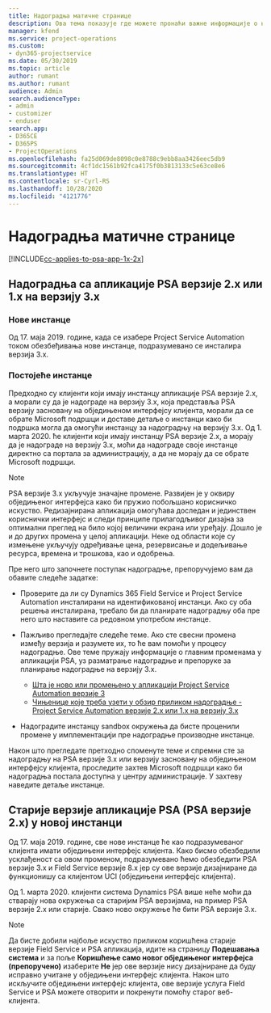 ```yaml
---
title: Надоградња матичне странице
description: Ова тема показује где можете пронаћи важне информације о новим и измењеним функцијама у апликацији Dynamics 365 Project Service Automation и поступак надоградње на најновију верзију.
manager: kfend
ms.service: project-operations
ms.custom:
- dyn365-projectservice
ms.date: 05/30/2019
ms.topic: article
author: rumant
ms.author: rumant
audience: Admin
search.audienceType:
- admin
- customizer
- enduser
search.app:
- D365CE
- D365PS
- ProjectOperations
ms.openlocfilehash: fa25d069de8098c0e8788c9ebb8aa3426eec5db9
ms.sourcegitcommit: 4cf1dc1561b92fca4175f0b3813133c5e63ce8e6
ms.translationtype: HT
ms.contentlocale: sr-Cyrl-RS
ms.lasthandoff: 10/28/2020
ms.locfileid: "4121776"
---
```

# <a name="upgrade-home-page"></a>Надоградња матичне странице

[!INCLUDE[cc-applies-to-psa-app-1x-2x](../includes/cc-applies-to-psa-app-1x-2x.md)]

## <a name="upgrade-from-psa-version-2x-or-1x-to-version-3x"></a>Надоградња са апликације PSA верзије 2.x или 1.x на верзију 3.x

### <a name="new-instances"></a>Нове инстанце

Од 17. маја 2019. године, када се изабере Project Service Automation током обезбеђивања нове инстанце, подразумевано се инсталира верзија 3.x.

### <a name="existing-instances"></a>Постојеће инстанце

Предходно су клијенти који имају инстанцу апликације PSA верзије 2.x, а морали су да је надограде на верзију 3.x, која представља PSA верзију засновану на обједињеном интерфејсу клијента, морали да се обрате Microsoft подршци и доставе детаље о инстанци како би подршка могла да омогући инстанцу за надоградњу на верзију 3.x. Од 1. марта 2020. ће клијенти који имају инстанцу PSA верзије 2.x, а морају да је надограде на верзију 3.x, моћи да надограде своје инстанце директно са портала за администрацију, а да не морају да се обрате Microsoft подршци.  

> [!NOTE]
> PSA верзије 3.x укључује значајне промене. Развијен је у оквиру обједињеног интерфејса како би пружио побољшано корисничко искуство. Редизајнирана апликација омогућава доследан и јединствен кориснички интерфејс и следи принципе прилагодљивог дизајна за оптимални преглед на било којој величини екрана или уређају. Дошло је и до других промена у целој апликацији. Неке од области које су измењене укључују одређивање цена, резервисање и додељивање ресурса, времена и трошкова, као и одобрења.

Пре него што започнете поступак надоградње, препоручујемо вам да обавите следеће задатке:

- Проверите да ли су Dynamics 365 Field Service и Project Service Automation инсталирани на идентификованој инстанци. Ако су оба решења инсталирана, требало би да планирате надоградњу оба пре него што наставите са редовном употребом инстанце.
- Пажљиво прегледајте следеће теме. Ако сте свесни промена између верзија и разумете их, то ће вам помоћи у процесу надоградње. Ове теме пружају информације о главним променама у апликацији PSA, уз разматрање надоградње и препоруке за планирање надоградње на верзију 3.x.

    - [Шта је ново или промењено у апликацији Project Service Automation верзије 3](whats-new-changed-v3.md)
    - [Чињенице које треба узети у обзир приликом надоградње - Project Service Automation верзије 2.x или 1.x на верзију 3.x](upgrade-v3.md)

- Надоградите инстанцу sandbox окружења да бисте проценили промене у имплементацији пре надоградње производне инстанце.

Након што прегледате претходно споменуте теме и спремни сте за надоградњу на PSA верзије 3.x или верзију засновану на обједињеном интерфејсу клијента, проследите захтев Microsoft подршци како би надоградња постала доступна у центру администрације. У захтеву наведите детаље инстанце.

## <a name="older-versions-of-psa-psa-version-2x-in-a-newly-created-instance"></a>Старије верзије апликације PSA (PSA верзије 2.x) у новој инстанци

Од 17. маја 2019. године, све нове инстанце ће као подразумеваног клијента имати обједињени интерфејс клијента. Како бисмо обезбедили усклађеност са овом променом, подразумевано ћемо обезбедити PSA верзије 3.x и Field Service верзије 8.x јер су ове верзије дизајниране да функционишу са клијентом UCI (обједињени интерфејс клијента).

Од 1. марта 2020. клијенти система Dynamics PSA више неће моћи да стварају нова окружења са старијим PSA верзијама, на пример PSA верзије 2.x или старије. Свако ново окружење ће бити PSA верзије 3.x.

> [!NOTE]
> Да бисте добили најбоље искуство приликом коришћена старије верзије Field Service и PSA апликација, идите на страницу **Подешавања система** и за поље **Коришћење само новог обједињеног интерфејса (препоручено)** изаберите **Не** јер ове верзије нису дизајниране да буду исправно учитане у обједињени интерфејс клијента. Након што искључите обједињени интерфејс клијента, ове верзије услуга Field Service и PSA можете отворити и покренути помоћу старог веб-клијента. 
